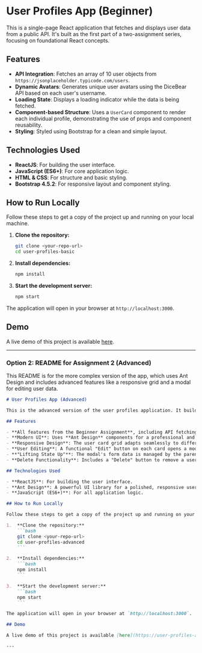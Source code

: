 # User Profiles App (Beginner)

This is a single-page React application that fetches and displays user data from a public API. It's built as the first part of a two-assignment series, focusing on foundational React concepts.

## Features

- **API Integration**: Fetches an array of 10 user objects from `https://jsonplaceholder.typicode.com/users`.
- **Dynamic Avatars**: Generates unique user avatars using the DiceBear API based on each user's username.
- **Loading State**: Displays a loading indicator while the data is being fetched.
- **Component-based Structure**: Uses a `UserCard` component to render each individual profile, demonstrating the use of props and component reusability.
- **Styling**: Styled using Bootstrap for a clean and simple layout.

## Technologies Used

- **ReactJS**: For building the user interface.
- **JavaScript (ES6+)**: For core application logic.
- **HTML & CSS**: For structure and basic styling.
- **Bootstrap 4.5.2**: For responsive layout and component styling.

## How to Run Locally

Follow these steps to get a copy of the project up and running on your local machine.

1.  **Clone the repository:**
    ```bash
    git clone <your-repo-url>
    cd user-profiles-basic
    ```

2.  **Install dependencies:**
    ```bash
    npm install
    ```

3.  **Start the development server:**
    ```bash
    npm start
    ```

The application will open in your browser at `http://localhost:3000`.

## Demo

A live demo of this project is available [here](user-profiles-basic-9p62f3q0z-arun-reddys-projects.vercel.app).

---

### **Option 2: README for Assignment 2 (Advanced)**

This README is for the more complex version of the app, which uses Ant Design and includes advanced features like a responsive grid and a modal for editing user data.

```markdown
# User Profiles App (Advanced)

This is the advanced version of the user profiles application. It builds upon the first assignment by introducing a more robust UI library (Ant Design), a responsive layout, and a functional modal for editing user information.

## Features

- **All features from the Beginner Assignment**, including API fetching, dynamic avatars, and a loading state.
- **Modern UI**: Uses **Ant Design** components for a professional and polished look.
- **Responsive Design**: The user card grid adapts seamlessly to different screen sizes (mobile, tablet, desktop) using Ant Design's `<Row>` and `<Col>` components.
- **User Editing**: A functional "Edit" button on each card opens a modal.
- **"Lifting State Up"**: The modal's form data is managed by the parent `App` component, demonstrating how to update state across multiple components.
- **Delete Functionality**: Includes a "Delete" button to remove a user from the list.

## Technologies Used

- **ReactJS**: For building the user interface.
- **Ant Design**: A powerful UI library for a polished, responsive user interface.
- **JavaScript (ES6+)**: For all application logic.

## How to Run Locally

Follow these steps to get a copy of the project up and running on your local machine.

1.  **Clone the repository:**
    ```bash
    git clone <your-repo-url>
    cd user-profiles-advanced
    ```

2.  **Install dependencies:**
    ```bash
    npm install
    ```

3.  **Start the development server:**
    ```bash
    npm start
    ```

The application will open in your browser at `http://localhost:3000`.

## Demo

A live demo of this project is available [here](https://user-profiles-advanced-demo-link.vercel.app/).

---
